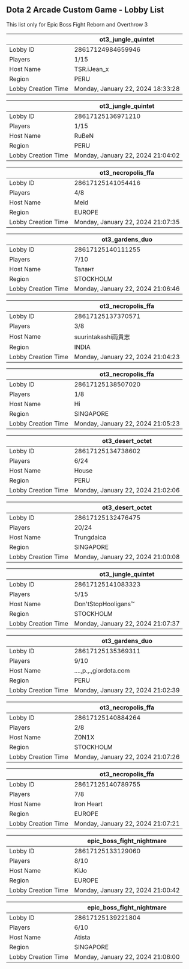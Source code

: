 ## Dota 2 Arcade Custom Game - Lobby List

This list only for Epic Boss Fight Reborn and Overthrow 3

|  | ot3_jungle_quintet |
| ------ | ------ |
| Lobby ID | 28617124984659946 |
| Players | 1/15 |
| Host Name | TSR.iJean_x |
| Region | PERU |
| Lobby Creation Time | Monday, January 22, 2024 18:33:28 |


|  | ot3_jungle_quintet |
| ------ | ------ |
| Lobby ID | 28617125136971210 |
| Players | 1/15 |
| Host Name | RuBeN |
| Region | PERU |
| Lobby Creation Time | Monday, January 22, 2024 21:04:02 |


|  | ot3_necropolis_ffa |
| ------ | ------ |
| Lobby ID | 28617125141054416 |
| Players | 4/8 |
| Host Name | Meid |
| Region | EUROPE |
| Lobby Creation Time | Monday, January 22, 2024 21:07:35 |


|  | ot3_gardens_duo |
| ------ | ------ |
| Lobby ID | 28617125140111255 |
| Players | 7/10 |
| Host Name | Талант |
| Region | STOCKHOLM |
| Lobby Creation Time | Monday, January 22, 2024 21:06:46 |


|  | ot3_necropolis_ffa |
| ------ | ------ |
| Lobby ID | 28617125137370571 |
| Players | 3/8 |
| Host Name | suurintakashi雨貴志 |
| Region | INDIA |
| Lobby Creation Time | Monday, January 22, 2024 21:04:23 |


|  | ot3_necropolis_ffa |
| ------ | ------ |
| Lobby ID | 28617125138507020 |
| Players | 1/8 |
| Host Name | Hi |
| Region | SINGAPORE |
| Lobby Creation Time | Monday, January 22, 2024 21:05:23 |


|  | ot3_desert_octet |
| ------ | ------ |
| Lobby ID | 28617125134738602 |
| Players | 6/24 |
| Host Name | House |
| Region | PERU |
| Lobby Creation Time | Monday, January 22, 2024 21:02:06 |


|  | ot3_desert_octet |
| ------ | ------ |
| Lobby ID | 28617125132476475 |
| Players | 20/24 |
| Host Name | Trungdaica |
| Region | SINGAPORE |
| Lobby Creation Time | Monday, January 22, 2024 21:00:08 |


|  | ot3_jungle_quintet |
| ------ | ------ |
| Lobby ID | 28617125141083323 |
| Players | 5/15 |
| Host Name | Don'tStopHooligans™ |
| Region | STOCKHOLM |
| Lobby Creation Time | Monday, January 22, 2024 21:07:37 |


|  | ot3_gardens_duo |
| ------ | ------ |
| Lobby ID | 28617125135369311 |
| Players | 9/10 |
| Host Name | ....,p.,.,giordota.com |
| Region | PERU |
| Lobby Creation Time | Monday, January 22, 2024 21:02:39 |


|  | ot3_necropolis_ffa |
| ------ | ------ |
| Lobby ID | 28617125140884264 |
| Players | 2/8 |
| Host Name | Z0N1X |
| Region | STOCKHOLM |
| Lobby Creation Time | Monday, January 22, 2024 21:07:26 |


|  | ot3_necropolis_ffa |
| ------ | ------ |
| Lobby ID | 28617125140789755 |
| Players | 7/8 |
| Host Name | Iron Heart |
| Region | EUROPE |
| Lobby Creation Time | Monday, January 22, 2024 21:07:21 |


|  | epic_boss_fight_nightmare |
| ------ | ------ |
| Lobby ID | 28617125133129060 |
| Players | 8/10 |
| Host Name | KiJo |
| Region | EUROPE |
| Lobby Creation Time | Monday, January 22, 2024 21:00:42 |


|  | epic_boss_fight_nightmare |
| ------ | ------ |
| Lobby ID | 28617125139221804 |
| Players | 6/10 |
| Host Name | Atista |
| Region | SINGAPORE |
| Lobby Creation Time | Monday, January 22, 2024 21:06:00 |


